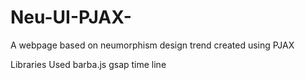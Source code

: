 # Neu-UI-PJAX-
A webpage based on neumorphism design trend created using PJAX

Libraries Used
barba.js
gsap time line

